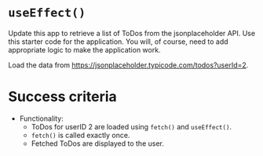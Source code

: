 <div class="scrollable-container" ng-transclude=""> <div markdown="fileTab.file.challenge.instructions" class="markdown collapsed"><h1><code>useEffect()</code></h1><p>Update this app to retrieve a list of ToDos from the jsonplaceholder API. Use this starter code for the application. You will, of course, need to add appropriate logic to make the application work.</p>
<p>Load the data from <a href="https://jsonplaceholder.typicode.com/todos?userId=2" target="_blank" rel="noopener">https://jsonplaceholder.typicode.com/todos?userId=2</a>.</p>
<h1>Success criteria</h1><ul>
<li>Functionality:<ul>
<li>ToDos for userID 2 are loaded using <code>fetch()</code> and <code>useEffect()</code>.</li>
<li><code>fetch()</code> is called exactly once.</li>
<li>Fetched ToDos are displayed to the user.</li>
</ul>
</li>
</ul>
</div> <score-card-instructions challenge="fileTab.file.challenge"><!----></score-card-instructions> </div>